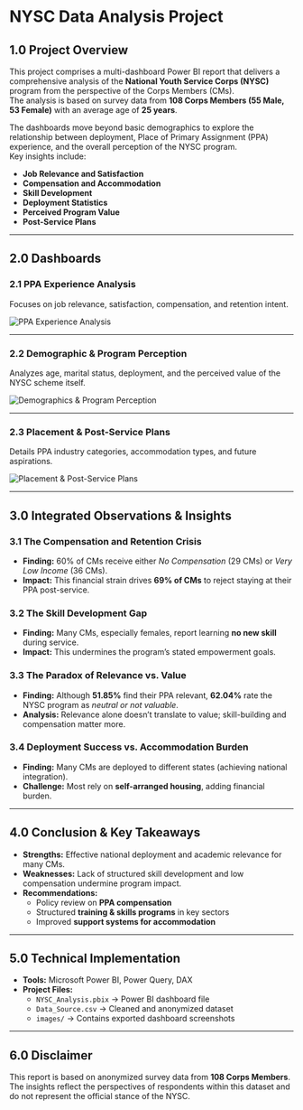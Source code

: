# NYSC Data Analysis Project

## 1.0 Project Overview
This project comprises a multi-dashboard Power BI report that delivers a comprehensive analysis of the **National Youth Service Corps (NYSC)** program from the perspective of the Corps Members (CMs).  
The analysis is based on survey data from **108 Corps Members (55 Male, 53 Female)** with an average age of **25 years**.

The dashboards move beyond basic demographics to explore the relationship between deployment, Place of Primary Assignment (PPA) experience, and the overall perception of the NYSC program.  
Key insights include:  

- **Job Relevance and Satisfaction**  
- **Compensation and Accommodation**  
- **Skill Development**  
- **Deployment Statistics**  
- **Perceived Program Value**  
- **Post-Service Plans**

---

## 2.0 Dashboards

### 2.1 PPA Experience Analysis
Focuses on job relevance, satisfaction, compensation, and retention intent.  

![PPA Experience Analysis](images/Screenshot6.png)

---

### 2.2 Demographic & Program Perception
Analyzes age, marital status, deployment, and the perceived value of the NYSC scheme itself.  

![Demographics & Program Perception](images/Screenshot7.png)

---

### 2.3 Placement & Post-Service Plans
Details PPA industry categories, accommodation types, and future aspirations.  

![Placement & Post-Service Plans](images/Screenshot8.png)

---

## 3.0 Integrated Observations & Insights

### 3.1 The Compensation and Retention Crisis
- **Finding:** 60% of CMs receive either *No Compensation* (29 CMs) or *Very Low Income* (36 CMs).  
- **Impact:** This financial strain drives **69% of CMs** to reject staying at their PPA post-service.  

### 3.2 The Skill Development Gap
- **Finding:** Many CMs, especially females, report learning **no new skill** during service.  
- **Impact:** This undermines the program’s stated empowerment goals.  

### 3.3 The Paradox of Relevance vs. Value
- **Finding:** Although **51.85%** find their PPA relevant, **62.04%** rate the NYSC program as *neutral or not valuable*.  
- **Analysis:** Relevance alone doesn’t translate to value; skill-building and compensation matter more.  

### 3.4 Deployment Success vs. Accommodation Burden
- **Finding:** Many CMs are deployed to different states (achieving national integration).  
- **Challenge:** Most rely on **self-arranged housing**, adding financial burden.  

---

## 4.0 Conclusion & Key Takeaways
- **Strengths:** Effective national deployment and academic relevance for many CMs.  
- **Weaknesses:** Lack of structured skill development and low compensation undermine program impact.  
- **Recommendations:**  
  - Policy review on **PPA compensation**  
  - Structured **training & skills programs** in key sectors  
  - Improved **support systems for accommodation**  

---

## 5.0 Technical Implementation
- **Tools:** Microsoft Power BI, Power Query, DAX  
- **Project Files:**  
  - `NYSC_Analysis.pbix` → Power BI dashboard file  
  - `Data_Source.csv` → Cleaned and anonymized dataset  
  - `images/` → Contains exported dashboard screenshots  

---

## 6.0 Disclaimer
This report is based on anonymized survey data from **108 Corps Members**.  
The insights reflect the perspectives of respondents within this dataset and do not represent the official stance of the NYSC.

